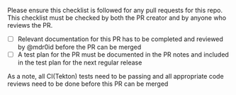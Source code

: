 Please ensure this checklist is followed for any pull requests for this repo. This checklist must be checked by both the PR creator and by anyone who reviews the PR.
* [ ] Relevant documentation for this PR has to be completed and reviewed by @mdr0id before the PR can be merged
* [ ] A test plan for the PR must be documented in the PR notes and included in the test plan for the next regular release

As a note, all CI(Tekton) tests need to be passing and all appropriate code reviews need to be done before this PR can be merged
